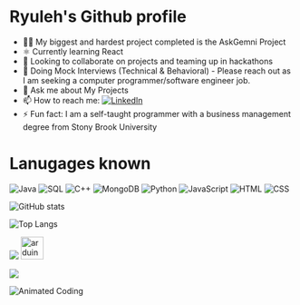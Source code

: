 # Ryuleh's Github profile
- 🧑‍💻 My biggest and hardest project completed is the AskGemni Project
- ⚛️ Currently learning React
- 🤝 Looking to collaborate on projects and teaming up in hackathons
- 🤔 Doing Mock Interviews (Technical & Behavioral) - Please reach out as I am seeking a computer programmer/software engineer job.
- 💬 Ask me about My Projects
- 📫 How to reach me: [![LinkedIn](https://img.shields.io/badge/LinkedIn-blue?style=for-the-badge&logo=linkedin)](https://www.linkedin.com/in/hassanz-/)
- ⚡ Fun fact: I am a self-taught programmer with a business management degree from Stony Brook University 


# Lanugages known

![Java](https://img.shields.io/badge/-Java-orange?logo=java)
![SQL](https://img.shields.io/badge/-SQL-blue?logo=sql)
![C++](https://img.shields.io/badge/-C++-purple?logo=c%2B%2B)
![MongoDB](https://img.shields.io/badge/-MongoDB-green?logo=mongodb)
![Python](https://img.shields.io/badge/-Python-blue?logo=python)
![JavaScript](https://img.shields.io/badge/-JavaScript-yellow?logo=javascript)
![HTML](https://img.shields.io/badge/-HTML-orange?logo=html5)
![CSS](https://img.shields.io/badge/-CSS-green?logo=css3)

![GitHub stats](https://github-readme-stats.vercel.app/api?username=Ryuleh&show_icons=true&theme=dracula)

![Top Langs](https://github-readme-stats.vercel.app/api/top-langs/?username=Ryuleh&layout=compact)

![](https://komarev.com/ghpvc/?username=Ryuleh)
 <a href="https://www.arduino.cc/" target="_blank" rel="noreferrer"> <img src="https://cdn.worldvectorlogo.com/logos/arduino-1.svg" alt="arduino" width="40" height="40"/> </a>

[![](https://streak-stats.demolab.com/?user=Ryuleh&theme=dark)](https://git.io/streak-stats)

![Animated Coding](https://cdn.hashnode.com/res/hashnode/image/upload/v1690034956546/101c1694-7e87-458e-afd5-ab65c48c468e.gif?w=1600&h=840&fit=crop&crop=entropy&auto=format,compress&gif-q=60&format=webm)



